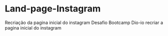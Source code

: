 # Land-page-Instagram
Recriação da pagina inicial do instagram
Desafio Bootcamp Dio-io recriar a pagina inicial do instagram
